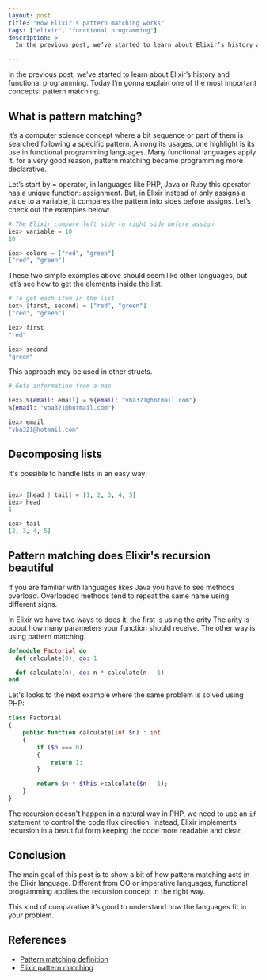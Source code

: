 ```yaml
---
layout: post
title: "How Elixir's pattern matching works"
tags: ["elixir", "functional programming"]
description: >
  In the previous post, we’ve started to learn about Elixir’s history and functional programming. Today I’m gonna explain one of the most important concepts: pattern matching.

---
```


In the previous post, we’ve started to learn about Elixir’s history and functional programming. Today I’m gonna explain one of the most important concepts: pattern matching.

## What is pattern matching?

It’s a computer science concept where a bit sequence or part of them is searched following a specific pattern. Among its usages, one highlight is its use in functional programming languages. Many functional languages apply it, for a very good reason, pattern matching became programming more declarative.

Let’s start by = operator, in languages like PHP, Java or Ruby this operator has a unique function: assignment. But, in Elixir instead of only assigns a value to a variable, it compares the pattern into sides before assigns. Let’s check out the examples below:

```elixir
# The Elixir compare left side to right side before assign
iex> variable = 10
10

iex> colors = ["red", "green"]
["red", "green"]
```

These two simple examples above should seem like other languages, but let’s see how to get the elements inside the list.

```elixir
# To get each item in the list
iex> [first, second] = ["red", "green"]
["red", "green"]

iex> first
"red"

iex> second
"green"
```

This approach may be used in other structs.

```elixir
# Gets information from a map

iex> %{email: email} = %{email: "vba321@hotmail.com"}
%{email: "vba321@hotmail.com"}

iex> email
"vba321@hotmail.com"
```

## Decomposing lists

It's possible to handle lists in an easy way:

```elixir

iex> [head | tail] = [1, 2, 3, 4, 5]
iex> head
1

iex> tail
[2, 3, 4, 5]
```


## Pattern matching does Elixir's recursion beautiful

If you are familiar with languages likes Java you have to see methods overload. Overloaded methods tend to repeat the same name using different signs.

In Elixir we have two ways to does it, the first is using the arity The arity is about how many parameters your function should receive. The other way is using pattern matching.

```elixir
defmodule Factorial do
  def calculate(0), do: 1

  def calculate(n), do: n * calculate(n - 1)
end
```

Let's looks to the next example where the same problem is solved using PHP:

```php
class Factorial
{
    public function calculate(int $n) : int
    {
        if ($n === 0)
        {
            return 1;
        }

        return $n * $this->calculate($n - 1);
    }
}
```

The recursion doesn't happen in a natural way in PHP, we need to use an `if` statement to control the code flux direction. Instead, Elixir implements recursion in a beautiful form keeping the code more readable and clear.


## Conclusion

The main goal of this post is to show a bit of how pattern matching acts in the Elixir language. Different from OO or imperative languages, functional programming applies the recursion concept in the right way.

This kind of comparative it’s good to understand how the languages fit in your problem.

## References

* [Pattern matching definition](https://www.techopedia.com/definition/8801/pattern-matching)
* [Elixir pattern matching](https://elixir-lang.org/getting-started/pattern-matching.html)
